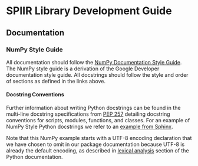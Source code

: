 # SPIIR Library Development Guide

## Documentation

### NumPy Style Guide

All documentation should follow the [NumPy Documentation Style Guide].
The NumPy style guide is a derivation of the Google Developer documentation style guide.
All docstrings should follow the style and order of sections as defined in the links above.

#### Docstring Conventions

Further information about writing Python docstrings can be found in the multi-line
docstring specifications from [PEP 257] detailing docstring conventions for scripts,
modules, functions, and classes. For an example of NumPy Style Python docstrings we
refer to an [example from Sphinx].

Note that this NumPy example starts with a UTF-8 encoding declaration that we have
chosen to omit in our package documentation because UTF-8 is already the default
encoding, as described in [lexical analysis] section of the Python documentation.

<!--
### Building Documentation With Sphinx

The source files for the documentation were originally produced by calling
`sphinx-quickstart` in the `docs/` directory, and making the necessary changes to
`docs/source/conf.py`, as well as adding a `make docs` command to `docs/Makefile`.

Next, the documentation can be built using Sphinx by calling `make docs` in the `docs/`
directory. A number of packages will first need to be installed to run Sphinx - we
recommend creating a virtual environment with the packages specified in the
`docs/requirements.txt` file.

### Hosting Documentation with GitHub Pages

The `make docs` target will run a series of commands that auto-generate .rst files from
the package using `sphinx-apidoc`, render the documentation as HTML files, and prepare
them for hosting. After being built, the repository changes can be committed and pushed
to GitHub where the documentation will be hosted via GitHub Pages. The GitHub Actions
script in `.github/workflows/sphinx.yaml` will automatically run `make docs` for you
and move the rendered HTML files from `docs/build/html/` to the root directory of a
stand-alone branch called `gh-pages` for hosting the documentation.

For more information, see the [Sphinx GitHub Pages Deployment Tutorial][] from Sphinx. -->

<!-- # References -->

<!-- [Sphinx GitHub Pages Deployment Tutorial]: https://www.sphinx-doc.org/en/master/tutorial/deploying.html#id5 -->

[example from sphinx]: https://sphinxcontrib-napoleon.readthedocs.io/en/latest/example_numpy.html#example-numpy
[lexical analysis]: https://docs.python.org/3/reference/lexical_analysis.html#encoding-declarations
[numpy documentation style guide]: https://numpydoc.readthedocs.io/en/latest/format.html
[pep 257]: https://peps.python.org/pep-0257/#multi-line-docstrings
